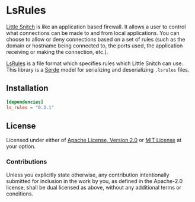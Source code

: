 # LsRules

[Little Snitch][little_snitch] is like an application based firewall.  It allows
a user to control what connections can be made to and from local applications.
You can choose to allow or deny connections based on a set of rules (such as the
domain or hostname being connected to, the ports used, the application receiving
or making the connection, etc.).

[LsRules][lsrules] is a file format which specifies rules which Little Snitch
can use. This library is a [Serde][serde] model for serializing and
deserializing `.lsrules` files.

## Installation

```toml
[dependencies]
ls_rules = "0.3.1"
```

## License

Licensed under either of [Apache License, Version 2.0][LICENSE_APACHE] or [MIT
License][LICENSE_MIT] at your option.

### Contributions

Unless you explicitly state otherwise, any contribution intentionally submitted
for inclusion in the work by you, as defined in the Apache-2.0 license, shall be
dual licensed as above, without any additional terms or conditions.

[LICENSE_APACHE]: LICENSE-APACHE
[LICENSE_MIT]: LICENSE-MIT
[little_snitch]: https://www.obdev.at/products/littlesnitch/index.html
[lsrules]: https://help.obdev.at/littlesnitch/ref-lsrules-file-format
[serde]: https://serde.rs
